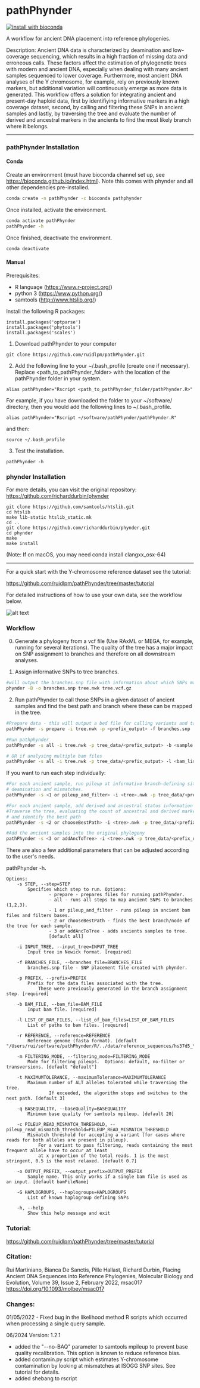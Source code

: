 # pathPhynder

[![install with 
bioconda](https://img.shields.io/badge/install%20with-bioconda-brightgreen.svg?style=flat)](http://bioconda.github.io/recipes/pathphynder/README.html)

A workflow for ancient DNA placement into reference phylogenies.

Description: Ancient DNA data is characterized by deamination and low-coverage sequencing, which results in a high fraction of missing data and erroneous calls. These factors affect the estimation of phylogenetic trees with modern and ancient DNA, especially when dealing with many ancient samples sequenced to lower coverage. Furthermore, most ancient DNA analyses of the Y chromosome, for example, rely on previously known markers, but additional variation will continuously emerge as more data is generated. This workflow offers a solution for integrating ancient and present-day haploid data, first by identifiying informative markers in a high coverage dataset, second, by calling and filtering these SNPs in ancient samples and lastly, by traversing the tree and evaluate the number of derived and ancestral markers in the ancients to find the most likely branch where it belongs.


_________________________________________________

### pathPhynder Installation

#### Conda

Create an environment (must have bioconda channel set up, see https://bioconda.github.io/index.html).
Note this comes with phynder and all other dependencies pre-installed.

``` bash
conda create -n pathPhynder -c bioconda pathphynder
```

Once installed, activate the environment.

```bash
conda activate pathPhynder
pathPhynder -h
```

Once finished, deactivate the environment.

```bash
conda deactivate
```

#### Manual

Prerequisites:

 - R language (https://www.r-project.org/)
 - python 3 (https://www.python.org/)
 - samtools (http://www.htslib.org/)


Install the following R packages:
```
install.packages('optparse')
install.packages('phytools')
install.packages('scales')
```

1) Download pathPhynder to your computer
```
git clone https://github.com/ruidlpm/pathPhynder.git
```

2) Add the following line to your ~/.bash_profile (create one if necessary). Replace <path_to_pathPhynder_folder> with the location of the pathPhynder folder in your system.
```
alias pathPhynder="Rscript <path_to_pathPhynder_folder/pathPhynder.R>"
```
For example, if you have downloaded the folder to your ~/software/ directory, then you would add the following lines to ~/.bash_profile.
```
alias pathPhynder="Rscript ~/software/pathPhynder/pathPhynder.R"
```
and then:
```
source ~/.bash_profile
```

3) Test the installation.

```
pathPhynder -h
```

### phynder Installation

For more details, you can visit the original repository:
https://github.com/richarddurbin/phynder

```
git clone https://github.com/samtools/htslib.git
cd htslib
make lib-static htslib_static.mk
cd ..
git clone https://github.com/richarddurbin/phynder.git
cd phynder
make
make install
```

(Note: If on macOS, you may need conda install clangxx_osx-64)
_________________________________________________

For a quick start with the Y-chromosome reference dataset see the tutorial:

https://github.com/ruidlpm/pathPhynder/tree/master/tutorial


For detailed instructions of how to use your own data, see the workflow below.


![alt text](figures/workflow.png)


### Workflow

0) Generate a phylogeny from a vcf file (Use RAxML or MEGA, for example, running for several iterations). The quality of the tree has a major impact on SNP assignment to branches and therefore on all downstream analyses.

1) Assign informative SNPs to tree branches.

```bash
#will output the branches.snp file with information about which SNPs map to each branch of the tree.
phynder -B -o branches.snp tree.nwk tree.vcf.gz

```

2) Run pathPhynder to call those SNPs in a given dataset of ancient samples and find the best path and branch where these can be mapped in the tree.

```bash
#Prepare data - this will output a bed file for calling variants and tables for pylogenetic placement
pathPhynder -s prepare -i tree.nwk -p <prefix_output> -f branches.snp

#Run pathphynder
pathPhynder -s all -i tree.nwk -p tree_data/<prefix_output> -b <sample.bam>

# OR if analysing multiple bam files
pathPhynder -s all -i tree.nwk -p tree_data/<prefix_output> -l <bam_list>
```

If you want to run each step individually:
```bash
#For each ancient sample, run pileup at informative branch-defining sites, filtering for
# deamination and mismatches. 
pathPhynder -s <1 or pileup_and_filter> -i <tree>.nwk -p tree_data/<prefix_output> -l <sample.list>

#For each ancient sample, add derived and ancestral status information at each branch of the tree.
#Traverse the tree, evaluating the count of ancestral and derived markers at each branch,
# and identify the best path
pathPhynder -s <2 or chooseBestPath> -i <tree>.nwk -p tree_data/<prefix_output> -l <bam_list>

#Add the ancient samples into the original phylogeny
pathPhynder -s <3 or addAncToTree> -i <tree>.nwk -p tree_data/<prefix_output> -l <bam_list>
```


There are also a few additional parameters that can be adjusted according to the user's needs.

pathPhynder -h.
```
Options:
	-s STEP, --step=STEP
		Specifies which step to run. Options:
    			- prepare - prepares files for running pathPhynder.
    			- all - runs all steps to map ancient SNPs to branches (1,2,3).
    			- 1 or pileup_and_filter - runs pileup in ancient bam files and filters bases.
    			- 2 or chooseBestPath - finds the best branch/node of the tree for each sample.
    			- 3 or addAncToTree - adds ancients samples to tree.
    			[default all]

	-i INPUT_TREE, --input_tree=INPUT_TREE
		Input tree in Newick format. [required]

	-f BRANCHES_FILE, --branches_file=BRANCHES_FILE
		branches.snp file - SNP placement file created with phynder.

	-p PREFIX, --prefix=PREFIX
		Prefix for the data files associated with the tree.
        	These were previously generated in the branch assignment step. [required]

	-b BAM_FILE, --bam_file=BAM_FILE
		Input bam file. [required]

	-l LIST_OF_BAM_FILES, --list_of_bam_files=LIST_OF_BAM_FILES
		List of paths to bam files. [required]

	-r REFERENCE, --reference=REFERENCE
		Reference genome (fasta format). [default "/Users/rui/software/pathPhynder/R/../data/reference_sequences/hs37d5_Y.fa.gz"]

	-m FILTERING_MODE, --filtering_mode=FILTERING_MODE
		Mode for filtering pileups.  Options: default, no-filter or transversions. [default "default"]

	-t MAXIMUMTOLERANCE, --maximumTolerance=MAXIMUMTOLERANCE
		Maximum number of ALT alleles tolerated while traversing the tree.
                If exceeded, the algorithm stops and switches to the next path. [default 3]

	-q BASEQUALITY, --baseQuality=BASEQUALITY
		Minimum base quality for samtools mpileup. [default 20]

	-c PILEUP_READ_MISMATCH_THRESHOLD, --pileup_read_mismatch_threshold=PILEUP_READ_MISMATCH_THRESHOLD
		Mismatch threshold for accepting a variant (for cases where reads for both alleles are present in pileup).
        	For a variant to pass filtering, reads containing the most frequent allele have to occur at least
        	at x proportion of the total reads. 1 is the most stringent, 0.5 is the most relaxed. [default 0.7]

	-o OUTPUT_PREFIX, --output_prefix=OUTPUT_PREFIX
		Sample name. This only works if a single bam file is used as an input. [default bamFileName]

	-G HAPLOGROUPS, --haplogroups=HAPLOGROUPS
		List of known haplogroup defining SNPs

	-h, --help
		Show this help message and exit

```


### Tutorial:

https://github.com/ruidlpm/pathPhynder/tree/master/tutorial


### Citation:

Rui Martiniano, Bianca De Sanctis, Pille Hallast, Richard Durbin,
Placing Ancient DNA Sequences into Reference Phylogenies,
Molecular Biology and Evolution, Volume 39, Issue 2, February 2022, msac017
https://doi.org/10.1093/molbev/msac017



### Changes:

01/05/2022 - Fixed bug in the likelihood method R scripts which occurred when processing a single query sample.

06/2024 Version: 1.2.1
- added the "--no-BAQ" parameter to samtools mpileup to prevent base quality recalibration. This option is known to reduce reference bias.
- added contamin.py script which estimates Y-chromosome contamination by looking at mismatches at ISOGG SNP sites. See tutorial for details.
- added shebang to rscript

